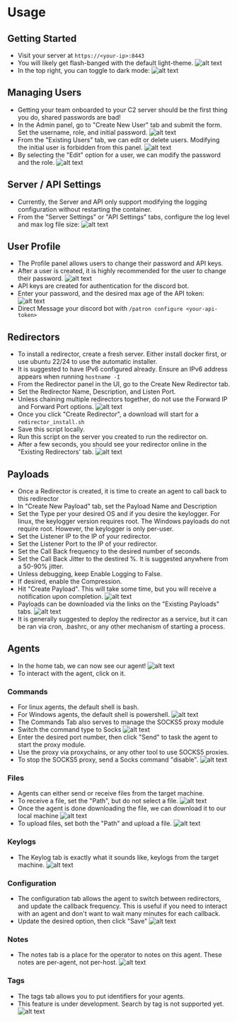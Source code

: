 # Usage

## Getting Started
* Visit your server at `https://<your-ip>:8443`
* You will likely get flash-banged with the default light-theme. 
![alt text](images/login.png)
* In the top right, you can toggle to dark mode:
![alt text](images/switch_to_dark_mode.png)

## Managing Users
* Getting your team onboarded to your C2 server should be the first thing you do, shared passwords are bad!
* In the Admin panel, go to "Create New User" tab and submit the form. Set the username, role, and initial password.
![alt text](images/admin_add_user.png)
* From the "Existing Users" tab, we can edit or delete users. Modifying the initial user is forbidden from this panel.
![alt text](images/admin_existing_users.png)
* By selecting the "Edit" option for a user, we can modify the password and the role.
![alt text](images/admin_edit_user.png)

## Server / API Settings
* Currently, the Server and API only support modifying the logging configuration without restarting the container.
* From the "Server Settings" or "API Settings" tabs, configure the log level and max log file size:
![alt text](images/admin_logs.png)

## User Profile
* The Profile panel allows users to change their password and API keys.
* After a user is created, it is highly recommended for the user to change their password.
![alt text](images/user_password_change.png)
* API keys are created for authentication for the discord bot.
* Enter your password, and the desired max age of the API token:
![alt text](images/user_api_key.png)
* Direct Message your discord bot with `/patron configure <your-api-token>`

## Redirectors
* To install a redirector, create a fresh server. Either install docker first, or use ubuntu 22/24 to use the automatic installer.
* It is suggested to have IPv6 configured already. Ensure an IPv6 address appears when running `hostname -I`
* From the Redirector panel in the UI, go to the Create New Redirector tab.
* Set the Redirector Name, Description, and Listen Port.
* Unless chaining multiple redirectors together, do not use the Forward IP and Forward Port options.
![alt text](images/redirectors_create_redirector.png)
* Once you click "Create Redirector", a download will start for a `redirector_install.sh`
* Save this script locally.
* Run this script on the server you created to run the redirector on.
* After a few seconds, you should see your redirector online in the "Existing Redirectors' tab.
![alt text](images/redirector_status.png)

## Payloads
* Once a Redirector is created, it is time to create an agent to call back to this redirector
* In "Create New Payload" tab, set the Payload Name and Description
* Set the Type per your desired OS and if you desire the keylogger. For linux, the keylogger version requires root. The Windows payloads do not require root. However, the keylogger is only per-user.
* Set the Listener IP to the IP of your redirector.
* Set the Listener Port to the IP of your redirector.
* Set the Call Back frequency to the desired number of seconds.
* Set the Call Back Jitter to the destired %. It is suggested anywhere from a 50-90% jitter.
* Unless debugging, keep Enable Logging to False.
* If desired, enable the Compression.
* Hit "Create Payload". This will take some time, but you will receive a notification upon completion.
![alt text](images/payloads_create_payload.png)
* Payloads can be downloaded via the links on the "Existing Payloads" tabs.
![alt text](images/payloads_existing_payloads.png)
* It is generally suggested to deploy the redirector as a service, but it can be ran via cron, .bashrc, or any other mechanism of starting a process.

## Agents
* In the home tab, we can now see our agent!
![alt text](images/home_active_agents.png)
* To interact with the agent, click on it.
### Commands
* For linux agents, the default shell is bash.
* For Windows agents, the default shell is powershell.
![alt text](images/commands_linux_bash.png)
* The Commands Tab also serves to manage the SOCKS5 proxy module
* Switch the command type to Socks
![alt text](images/commands_switch_to_socks.png)
* Enter the desired port number, then click "Send" to task the agent to start the proxy module.
* Use the proxy via proxychains, or any other tool to use SOCKS5 proxies.
* To stop the SOCKS5 proxy, send a Socks command "disable".
![alt text](images/commands_stop_socks.png) 
### Files
* Agents can either send or receive files from the target machine.
* To receive a file, set the "Path", but do not select a file.
![alt text](images/files_receive_file.png)
* Once the agent is done downloading the file, we can download it to our local machine
![alt text](images/files_download_file.png)
* To upload files, set both the "Path" and upload a file.
![alt text](images/files_upload_file.png)
### Keylogs
* The Keylog tab is exactly what it sounds like, keylogs from the target machine.
![alt text](images/keylogs.png)
### Configuration
* The configuration tab allows the agent to switch between redirectors, and update the callback frequency. This is useful if you need to interact with an agent and don't want to wait many minutes for each callback.
* Update the desired option, then click "Save"
![alt text](images/configuration.png)
### Notes
* The notes tab is a place for the operator to notes on this agent. These notes are per-agent, not per-host.
![alt text](images/agents_notes.png)
### Tags
* The tags tab allows you to put identifiers for your agents.
* This feature is under development. Search by tag is not supported yet.
![alt text](images/agents_tags.png)

